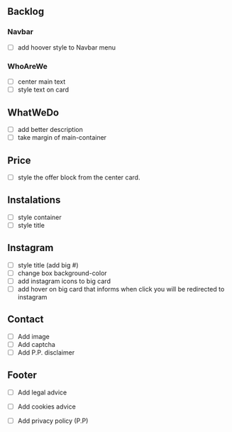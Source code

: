 ## Backlog 

### Navbar
- [ ] add hoover style to Navbar menu

### WhoAreWe
- [ ] center main text
- [ ] style text on card

## WhatWeDo
- [ ] add better description
- [ ] take margin of main-container

## Price
- [ ] style the offer block from the center card.

## Instalations
- [ ] style container
- [ ] style title

## Instagram
- [ ] style title (add big #)
- [ ] change box background-color
- [ ] add instagram icons to big card
- [ ] add hover on big card that informs when click you will be redirected to instagram

## Contact
- [ ] Add image
- [ ] Add captcha
- [ ] Add  P.P. disclaimer

## Footer
- [ ] Add legal advice
- [ ] Add cookies advice
- [ ] Add privacy policy (P.P)

